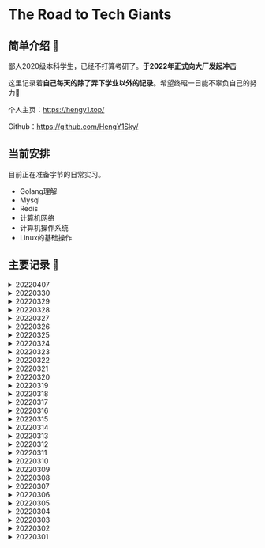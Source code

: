 # The Road to Tech Giants

## 简单介绍 👋

鄙人2020级本科学生，已经不打算考研了。**于2022年正式向大厂发起冲击**

这里记录着**自己每天的除了弄下学业以外的记录**。希望终昭一日能不辜负自己的努力💪

个人主页：https://hengy1.top/

Github：https://github.com/HengY1Sky/

## 当前安排

目前正在准备字节的日常实习。

- Golang理解
- Mysql
- Redis
- 计算机网络
- 计算机操作系统
- Linux的基础操作

##  主要记录 📝

<details>
<summary>20220407</summary>
<h3>昨日找到HR今日预约上了面试</h3>

去牛客上面找的HR，昨天简单谈了下然后今天就简历评估过了。投的飞书的人力套件～

今天把上次模拟面试的要点复习了下然后准备了项目的要点然后又模拟面试了一场。

明天开始把每天做的更新到上面，冲刺啦～ 约的下周星期二
</details>


<details>
<summary>20220330</summary>
<h3>忙大创项目中</h3>

- Mysql相关文章
- 力扣 X 4
</details>

<details>
<summary>20220329</summary>
<h3>写了“点”脚本</h3>

动动手写了写自己觉得不错的脚本

- 力扣 X 2
</details>

<details>
<summary>20220328</summary>
<h3>又是新的一周还是没有电话</h3>

摆正了心态，刷题与努力吧

- 力扣 X 6
</details>

<details>
<summary>20220327</summary>
<h3>老老实实的做题了</h3>

在弄项目以及准备绩点的科目了，因为如果后面来消息了，我得把科目准备的差不多。这样我就能安安心心去以及安安心心回来考试了

- 力扣 X 5
</details>

<details>
<summary>20220326</summary>
<h3>进入平淡期</h3>

今天开始弄项目其他的了。因为这里是记录冲击大厂的，其他方面我写在每日安排上面的我就不在这里写啦～

- 力扣 X 4
</details>

<details>
<summary>20220325</summary>
<h3>飞书直接结束</h3>

开始弄自己的项目与上课知识了。现在的打算是每天做题保持手感。能在接到通知的第一时间把考点全部拿出来看一遍就好了。飞书结束的原因是因为年级不符合

- 力扣 X 6
</details>

<details>
<summary>20220324</summary>
<h3>投递了飞书作为备用</h3>

等消息吧
- 力扣 X 8
</details>

<details>
<summary>20220323</summary>
<h3>封校 + 没消息 失眠了</h3>

就看了看自己做过的题，然后自己根据自己的项目写了脚本，失眠到了4点多。简历卡在了简历筛选，现在属于箭在弦上，不太敢分心干其他的。脑子里全是动态规划，回溯等算法，太痛苦了。

</details>

<details>
<summary>20220322</summary>
<h3>默默等电话☎️</h3>

- Golang如何检测存在死锁
- GMP相关内容
- Golang垃圾回收
- sort/time/string
- 基本的排序写法
- 回溯法复习
- 签到题
</details>

<details>
<summary>20220321</summary>
<h3>等消息中ing</h3>

- 死锁的原因以及解决
- GolangTest的用法
- Golang范形
- Golang锁
- 力扣 X 11
</details>

<details>
<summary>20220320</summary>
<h3>希望一切顺利吧</h3>

希望自己能在更高的平台上看看

- 帅地校招计算机操作系统
- Golang的一些源码
- span、mspan有什么区别？
- 什么是RestFul API?
- IO多路复用以及select，epoll
- ICMP
- 力扣 X 9
</details>

<details>
<summary>20220319</summary>
<h3>简历投递成功，希望能顺利把握住机会</h3>

冲冲冲！！！ 祝我好运吧 🍀

- 网络流量控制-滑动窗口，拥塞控制
- 三次握手/四次挥手具体状态
- SSL握手具体交换了什么
- Redis 基础数据类型与底层
- Reids 一致性哈希与布隆过滤器
- Redis 缓存击穿/雪崩
- Redis AOF/RDB
- 帅地校招Redis
- Reids 场景与16道面试题
- 力扣 X 12
</details>

<details>
<summary>20220318</summary>
<h3>明天就投递</h3>

最后的冲刺阶段，根据自己的总结差缺补漏

- Linux命令与基础的加固
- 分布式的处理以及CAP与BASE
- 力扣 X 7
- 数据库精选 60 道面试题
</details>

<details>
<summary>20220317</summary>
<h3>摆烂了</h3>

就做了个算法，然后是有点摆烂的心态了。后面调整好了就把最近的资料翻出来自己总结下。看看还有什么内容需要看。

- 力扣字节 x 6
</details>

<details>
<summary>20220316</summary>
<h3>太累了</h3>

做了好多题，战线准备太累了。

- 力扣字节 x 13
- Redis相关面经
</details>

<details>
<summary>20220315</summary>
<h3>开始冲击算法了</h3>

陆陆续续弄了一天真的累死，战线太长了。

- 力扣字节 热度优先 中等难度 x 5
- 各种Mysql相关知识点
</details>

<details>
<summary>20220314</summary>
<h3>最后一周弄完就去投</h3>

回来弄作业去了，正常进度吧。今天看别人的面经又焦虑了。管他的还是不忘初心直接冲！

- 力扣字节 热度优先 中等难度 x 4
- 小白Golang操作系统
</details>

<details>
<summary>20220313</summary>
<h3>平平淡淡才是真</h3>

今天去官网看了看，还是挺想去的。再坚持一周就开始弄项目。

- 力扣字节 热度优先 中等难度 x 3
- 小白Golang语言面经并发编程/问题排查/部分高级编程
- 极客时间面试操作系统
</details>

<details>
<summary>20220312</summary>
<h3>周末继续学</h3>
  
今天有效学习时间在4个小时左右，被《白夜追凶》解说吸引了（可恶），不过确实挺好看的，明天继续搞。

- 力扣字节 热度优先 中等难度 x 3
- 小林操作系统完成234章
- 总结小白Golang面试控制流程/包管理/优化
</details>

<details>
<summary>20220311</summary>
<h3>好好搞完第一阶段</h3>

- 补上上次丢失的计网总结知识
- 力扣字节 热度优先 中等难度 x 3
- 小林操作系统到119页
- 总结完Golang语言面试数据结构题
</details>

<details>
<summary>20220310</summary>
<h3>去拿报告的一天，身体问题不大</h3>

继上周一样，去本部拿报告。

- 王道考研计算机操作系统4.1.1-4.1.4
- 《Go设计与实现》第六章粗略以及每小节搜索博客看
</details>

<details>
<summary>20220309</summary>
<h3>被迫换上m1</h3>

我还说自己等等m2出来结果这是我最不情愿换电脑的一次。今天出校提货花了很长的时间。然后自己还重新搭配环境所以就看了一章的计算机操作系统

- 王道考研计算机操作系统3.1.1-3.1.11
</details>

<details>
<summary>20220308</summary>
<h3>我的电脑CPU烧了</h3>

谁知道呢...我在课上正准备计算机面试的总结，突然黑屏，去修然后CPU接电发烫，现在心态崩溃中

- 小白图解网络OVER
- 计算机面试总结丢失
- 王道考研计算机操作系统2.3.7-2.4.4
- 力扣字节 热度优先 中等难度  x 3
</details>

<details>
<summary>20220307</summary>
<h3>又是新的一周</h3>

调整心态，继续出发。今天的《Go语言设计与实现》有点深奥了，很多源码实现看不懂。暂时只能留下个印象以及看看总结。

- 《Go语言设计与实现》的第五章
- 小白图解网络看到150页
- 程序厨校招指南的大厂面试流程以及形式 p13-17
- 王道考研计算机操作系统2.3_1-2.3.6
- 力扣字节 热度优先 中等难度  x 2
</details>

<details>
<summary>20220306</summary>
<h3>睡了懒觉起来继续</h3>

我真的挺焦虑的，但是焦虑的时候我知道学习能缓解心中的烦闷。因为只要在学习总是在前进的。因为自己能力上是够的，现在的任务是把自己学的野路子串起来就是当务之急。建立知识体系ing。

- 小林计算机网络分析到411页
- 王道考研计算机操作系统2.1 2.2
- 力扣字节 热度优先 中等难度  x 4
- 小白计算机网络到62
</details>

<details>
<summary>20220305</summary>
<h3>什么是周末？</h3>

- 《Go语言设计与实现》的第四章
- 小林计算机网络分析到375页
- 力扣字节 热度优先 中等难度  x 4
- 虚拟仿真实验决赛Bug修复以及报告实现
- 王道考研计算机操作系统第一章
</details>

<details>
<summary>20220304</summary>

<h3>开始进入平稳好好备战时间段</h3>

我还说是3月份人家面试，结果日常实习的话是全年招，尽快入职。所以现在的情况是我还是继续做着手上的项目，每天开始看深度的题与讲解了。

- 力扣字节 热度优先 中等难度  x 3
- 《Go语言设计与实现》的第三章
- 虚拟仿真实验决赛重构部分后端与录入新的数据库
</details>


<details>
<summary>20220303</summary>

<h3>差点人没了？</h3>

我投的简历人家嫌弃？然后被迫把没有删改的最初版交过去了。实习时间给到了6个月，跟家里商量只要能去就同意。(我真的好难) ！！！最后的答复是后端把简历交给小组leader，看不看得上听天由命吧。

- Golang牛客专项练习30题目
- 力扣字节 热度优先 中等难度  x 5
- 小林计算机网络分析到224页
</details>

<details>
<summary>20220302</summary>
<h3>搞定简历开始准备</h3>


- 搞定简历书写
- Golang牛客专项练习30题目
- 力扣字节 热度优先 简单难度  链表方面 5🌟与4🌟搞定
- 小林计算机网络分析到164页
- 面经阅览
- 网课补全
- 新手50个坑看完

</details>

<details>
<summary>20220301</summary>
<h3>我找到内部人员？</h3>


我在牛客网上找到了一位字节前端的前辈。只有Ta回复了我的消息，解答了我的疑惑。我就按下决心开始准备吧，再往后拖只会越难越难。
</details>

